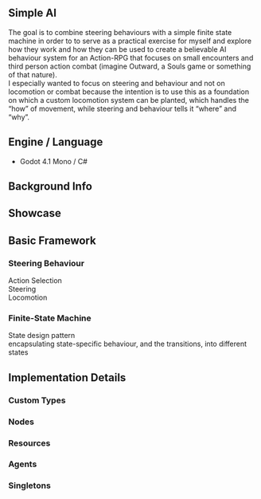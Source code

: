 ## Simple AI

The goal is to combine steering behaviours with a simple finite state machine in order to to serve as a practical exercise for myself and explore how they work and how they can be used to create a believable AI behaviour system for an Action-RPG that focuses on small encounters and third person action combat (imagine Outward, a Souls game or something of that nature).  
I especially wanted to focus on steering and behaviour and not on locomotion or combat because the intention is to use this as a foundation on which a custom locomotion system can be planted, which handles the “how” of movement, while steering and behaviour tells it “where” and “why”.

## Engine / Language

- Godot 4.1 Mono / C#

## Background Info

## Showcase

## Basic Framework

### Steering Behaviour

Action Selection  
Steering  
Locomotion  

### Finite-State Machine

State design pattern  
encapsulating state-specific behaviour, and the transitions, into different states  

## Implementation Details

### Custom Types
### Nodes
### Resources
### Agents
### Singletons
